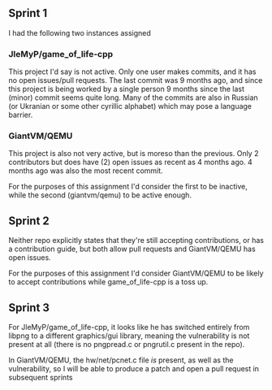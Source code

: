 ## Sprint 1

I had the following two instances assigned
### JleMyP/game_of_life-cpp
This project I'd say is not active. Only one user makes commits, and it has no open issues/pull requests. 
The last commit was 9 months ago, and since this project is being worked by a single person 9 months since the last
(minor) commit seems quite long. Many of the commits are also in Russian (or Ukranian or some other cyrillic alphabet) 
which may pose a language barrier.

### GiantVM/QEMU
This project is also not very active, but is moreso than the previous. Only 2 contributors but does have (2) open issues
as recent as 4 months ago. 4 months ago was also the most recent commit. 

For the purposes of this assignment I'd consider the first to be inactive, while the second (giantvm/qemu) to be active enough.

## Sprint 2

Neither repo explicitly states that they're still accepting contributions, or has a contribution guide, but both allow pull requests 
and GiantVM/QEMU has open issues.

For the purposes of this assignment I'd consider GiantVM/QEMU to be likely to accept contributions while game_of_life-cpp is a toss up.

## Sprint 3

For JleMyP/game_of_life-cpp, it looks like he has switched entirely from libpng to a different graphics/gui library, meaning the 
vulnerability is not present at all (there is no pngpread.c or pngrutil.c present in the repo).

In GiantVM/QEMU, the hw/net/pcnet.c file *is* present, as well as the vulnerability, so I will be able to produce a patch and open a pull request in subsequent sprints
